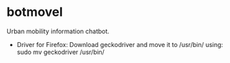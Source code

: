 # botmovel
Urban mobility information chatbot.

 * Driver for Firefox:
  Download geckodriver and move it to /usr/bin/  using: 
      sudo mv geckodriver /usr/bin/

